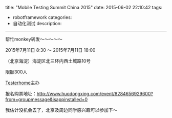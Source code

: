 title: "Mobile Testing Summit China 2015"
date: 2015-06-02 22:10:42
tags:
- robotframework
categories:
- 自动化测试
description:

---

帮忙monkey转发～～～～～

 2015年7月11日 8:30 ～ 2015年7月11日 18:00
 
（北京海淀）海淀区北三环内西土城路10号

 限额300人
 
 [Testerhome](http://testerhome.com)主办
 
 报名购票地址：http://www.huodongxing.com/event/8284656929600?from=groupmessage&isappinstalled=0
 
 我估计没机会去了，北京及周边同学感兴趣可以参加下～